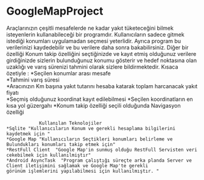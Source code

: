 # GoogleMapProject
Araçlarınızın çeşitli mesafelerde ne kadar yakıt tüketeceğini  bilmek isteyenlerin kullanabileceği bir programdır. Kullanıcıların sadece gitmek istediği konumları uygulamadan seçmesi yeterlidir. Ayrıca program bu verilerinizi kaydedebilir ve bu verilere daha sonra bakabilirsiniz. Diğer bir özelliği  Konum takip özelliğini seçtiğinizde ve kayıt etmiş olduğunuz verilere  girdiğinizde sizlerin bulunduğunuz konumu gösterir ve hedef noktasına olan uzaklığı ve varış sürenizi tahmini olarak sizlere bildirmektedir.
 Kısaca özetiyle : 
     *Seçilen konumlar arası mesafe                                                                         
     *Tahmini varış süresi                                                                                                                                                        
     *Aracınızın Km başına yakıt tutarını hesaba katarak toplam harcanacak yakıt fiyatı          
     *Seçmiş olduğunuz koordinat kayıt edilebilmesi 
    *Seçilen koordinatların en kısa yol güzergahı 
    *Konum takip özelliği seçili olduğunda Navigasyon özelliği

                Kullanılan Teknolojiler
    *Sqlite "Kullanıcıların Konum ve gerekli hesaplama bilgilerini kaydetmek için "                                            
    *Google Map "Kullanıcıların Seçtikleri konumları belirleme ve Bulundukları konumları takip etmek için"                      
    *RestFull Client  "Google Map'in sunmuş olduğu RestFull Servisten veri cekebilmek için kullanılmiştır"                      
    *Android AsyncTask  "Program çalıştığı süreçte arka planda Server ve Client iletişimini sağlamak ve Google Map'te gerekli
    görünüm işlemlerini yapılabilmesi için kullanılmıştır. " 
